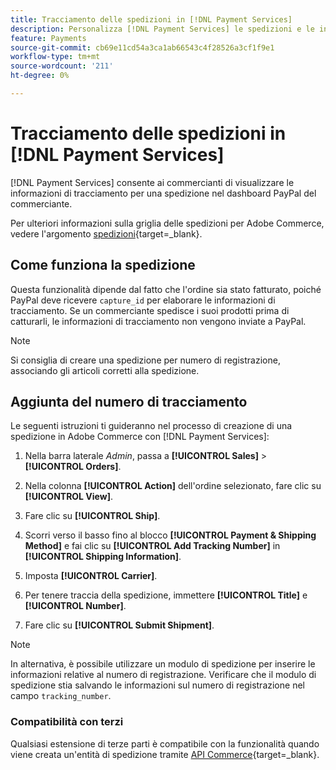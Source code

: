 ```yaml
---
title: Tracciamento delle spedizioni in [!DNL Payment Services]
description: Personalizza [!DNL Payment Services] le spedizioni e le informazioni di registrazione visualizzate nel dashboard di Paypal Merchant.
feature: Payments
source-git-commit: cb69e11cd54a3ca1ab66543c4f28526a3cf1f9e1
workflow-type: tm+mt
source-wordcount: '211'
ht-degree: 0%

---
```


# Tracciamento delle spedizioni in [!DNL Payment Services]

[!DNL Payment Services] consente ai commercianti di visualizzare le informazioni di tracciamento per una spedizione nel dashboard PayPal del commerciante.

Per ulteriori informazioni sulla griglia delle spedizioni per Adobe Commerce, vedere l&#39;argomento [spedizioni](https://experienceleague.adobe.com/it/docs/commerce-admin/stores-sales/order-management/shipments){target=_blank}.

## Come funziona la spedizione

Questa funzionalità dipende dal fatto che l&#39;ordine sia stato fatturato, poiché PayPal deve ricevere `capture_id` per elaborare le informazioni di tracciamento. Se un commerciante spedisce i suoi prodotti prima di catturarli, le informazioni di tracciamento non vengono inviate a PayPal.

>[!NOTE]
>
> Si consiglia di creare una spedizione per numero di registrazione, associando gli articoli corretti alla spedizione.

## Aggiunta del numero di tracciamento

Le seguenti istruzioni ti guideranno nel processo di creazione di una spedizione in Adobe Commerce con [!DNL Payment Services]:

1. Nella barra laterale _Admin_, passa a **[!UICONTROL Sales]** > **[!UICONTROL Orders]**.

1. Nella colonna **[!UICONTROL Action]** dell&#39;ordine selezionato, fare clic su **[!UICONTROL View]**.

1. Fare clic su **[!UICONTROL Ship]**.

1. Scorri verso il basso fino al blocco **[!UICONTROL Payment & Shipping Method]** e fai clic su **[!UICONTROL Add Tracking Number]** in **[!UICONTROL Shipping Information]**.

1. Imposta **[!UICONTROL Carrier]**.

1. Per tenere traccia della spedizione, immettere **[!UICONTROL Title]** e **[!UICONTROL Number]**.

1. Fare clic su **[!UICONTROL Submit Shipment]**.

>[!NOTE]
>
> In alternativa, è possibile utilizzare un modulo di spedizione per inserire le informazioni relative al numero di registrazione. Verificare che il modulo di spedizione stia salvando le informazioni sul numero di registrazione nel campo `tracking_number`.

### Compatibilità con terzi

Qualsiasi estensione di terze parti è compatibile con la funzionalità quando viene creata un&#39;entità di spedizione tramite [API Commerce](https://developer.adobe.com/commerce/webapi/rest/attributes/#ShipmentRepositoryInterface){target=_blank}.
